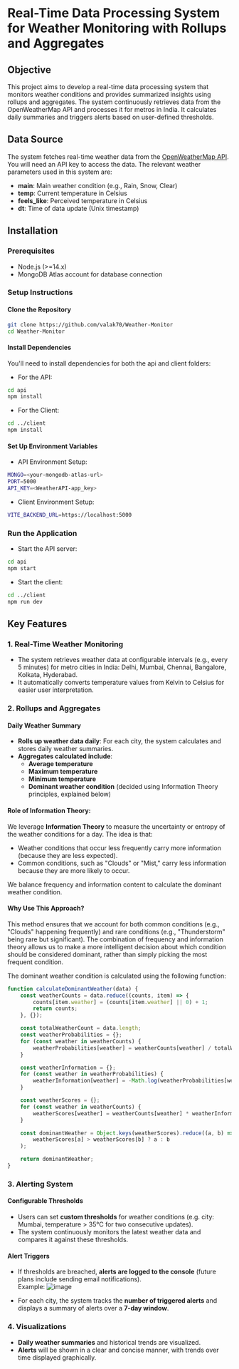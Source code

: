 # Real-Time Data Processing System for Weather Monitoring with Rollups and Aggregates

## Objective
This project aims to develop a real-time data processing system that monitors weather conditions and provides summarized insights using rollups and aggregates. The system continuously retrieves data from the OpenWeatherMap API and processes it for metros in India. It calculates daily summaries and triggers alerts based on user-defined thresholds.

## Data Source
The system fetches real-time weather data from the [OpenWeatherMap API](https://openweathermap.org/). You will need an API key to access the data. The relevant weather parameters used in this system are:
- **main**: Main weather condition (e.g., Rain, Snow, Clear)
- **temp**: Current temperature in Celsius
- **feels_like**: Perceived temperature in Celsius
- **dt**: Time of data update (Unix timestamp)



## Installation

### Prerequisites
- Node.js (>=14.x)
- MongoDB Atlas account for database connection

### Setup Instructions

#### Clone the Repository
```bash
git clone https://github.com/valak70/Weather-Monitor
cd Weather-Monitor 
```
#### Install Dependencies
You'll need to install dependencies for both the api and client folders:
- For the API:
``` bash
cd api
npm install
```
- For the Client:
``` bash
cd ../client
npm install
```
#### Set Up Environment Variables
- API Environment Setup:
``` bash
MONGO=<your-mongodb-atlas-url>
PORT=5000
API_KEY=<WeatherAPI-app_key>
```
- Client Environment Setup:
``` bash 
VITE_BACKEND_URL=https://localhost:5000
```
### Run the Application
- Start the API server:
``` bash
cd api
npm start
```
- Start the client:
```bash
cd ../client
npm run dev
```

## Key Features

### 1. Real-Time Weather Monitoring
- The system retrieves weather data at configurable intervals (e.g., every 5 minutes) for metro cities in India: Delhi, Mumbai, Chennai, Bangalore, Kolkata, Hyderabad.
- It automatically converts temperature values from Kelvin to Celsius for easier user interpretation.

### 2. Rollups and Aggregates

#### Daily Weather Summary
- **Rolls up weather data daily**: For each city, the system calculates and stores daily weather summaries.
- **Aggregates calculated include**:
  - **Average temperature**
  - **Maximum temperature**
  - **Minimum temperature**
  - **Dominant weather condition** (decided using Information Theory principles, explained below)

#### Role of Information Theory:
  We leverage **Information Theory** to measure the uncertainty or entropy of the weather conditions for a day. The idea is that:

- Weather conditions that occur less frequently carry more information (because they are less expected).
- Common conditions, such as "Clouds" or "Mist," carry less information because they are more likely to occur.

We balance frequency and information content to calculate the dominant weather condition.

#### Why Use This Approach?
This method ensures that we account for both common conditions (e.g., "Clouds" happening frequently) and rare conditions (e.g., "Thunderstorm" being rare but significant). The combination of frequency and information theory allows us to make a more intelligent decision about which condition should be considered dominant, rather than simply picking the most frequent condition.


The dominant weather condition is calculated using the following function:

```javascript
function calculateDominantWeather(data) {
    const weatherCounts = data.reduce((counts, item) => {
        counts[item.weather] = (counts[item.weather] || 0) + 1;
        return counts;
    }, {});

    const totalWeatherCount = data.length;
    const weatherProbabilities = {};
    for (const weather in weatherCounts) {
        weatherProbabilities[weather] = weatherCounts[weather] / totalWeatherCount;
    }

    const weatherInformation = {};
    for (const weather in weatherProbabilities) {
        weatherInformation[weather] = -Math.log(weatherProbabilities[weather]);
    }

    const weatherScores = {};
    for (const weather in weatherCounts) {
        weatherScores[weather] = weatherCounts[weather] * weatherInformation[weather];
    }

    const dominantWeather = Object.keys(weatherScores).reduce((a, b) => 
        weatherScores[a] > weatherScores[b] ? a : b
    );

    return dominantWeather;
}
```
### 3. Alerting System

#### Configurable Thresholds
- Users can set **custom thresholds** for weather conditions (e.g. city: Mumbai, temperature > 35°C for two consecutive updates).
- The system continuously monitors the latest weather data and compares it against these thresholds.

#### Alert Triggers
- If thresholds are breached, **alerts are logged to the console** (future plans include sending email 
notifications).  
  Example:
  ![image](https://github.com/user-attachments/assets/2b679861-2bff-44e8-a0b2-9771834f466c)

- For each city, the system tracks the **number of triggered alerts** and displays a summary of alerts over a **7-day window**.


### 4. Visualizations 
- **Daily weather summaries** and historical trends are visualized.
- **Alerts** will be shown in a clear and concise manner, with trends over time displayed graphically.
